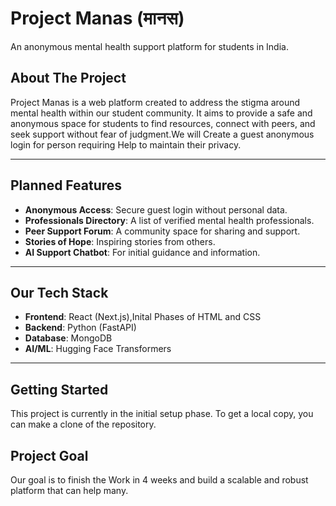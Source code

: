 # Project Manas (मानस)

An anonymous mental health support platform for students in India.

##  About The Project

Project Manas is a web platform created to address the stigma around mental health within our student community. It aims to provide a safe and anonymous space for students to find resources, connect with peers, and seek support without fear of judgment.We will Create a guest anonymous login for person requiring Help to maintain their privacy.

---

## Planned Features

* **Anonymous Access**: Secure guest login without personal data.
* **Professionals Directory**: A list of verified mental health professionals.
* **Peer Support Forum**: A community space for sharing and support.
* **Stories of Hope**: Inspiring stories from others.
* **AI Support Chatbot**: For initial guidance and information.

---

##  Our Tech Stack

* **Frontend**: React (Next.js),Inital Phases of HTML and CSS
* **Backend**: Python (FastAPI)
* **Database**: MongoDB
* **AI/ML**: Hugging Face Transformers

---

## Getting Started
This project is currently in the initial setup phase. To get a local copy, you can make a  clone of the repository.

## Project Goal
Our goal is to finish the Work in 4 weeks and build a scalable and robust platform that can help many.
